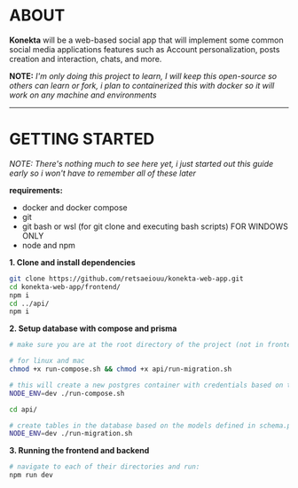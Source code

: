 # ABOUT

**Konekta** will be a web-based social app that will implement some common social media applications features such as Account personalization, posts creation and interaction, chats, and more.

**NOTE:**
_I'm only doing this project to learn, I will keep this open-source so others can learn or fork, i plan to containerized this with docker so it will work on any machine and environments_

---

# GETTING STARTED

_NOTE: There's nothing much to see here yet, i just started out this guide early so i won't have to remember all of these later_

**requirements:**

- docker and docker compose
- git
- git bash or wsl (for git clone and executing bash scripts) FOR WINDOWS ONLY
- node and npm

**1. Clone and install dependencies**

```bash
git clone https://github.com/retsaeiouu/konekta-web-app.git
cd konekta-web-app/frontend/
npm i
cd ../api/
npm i
```

**2. Setup database with compose and prisma**

```bash
# make sure you are at the root directory of the project (not in frontend or api directory)

# for linux and mac
chmod +x run-compose.sh && chmod +x api/run-migration.sh

# this will create a new postgres container with credentials based on the .env file
NODE_ENV=dev ./run-compose.sh

cd api/

# create tables in the database based on the models defined in schema.prisma
NODE_ENV=dev ./run-migration.sh
```

**3. Running the frontend and backend**

```bash
# navigate to each of their directories and run:
npm run dev
```

